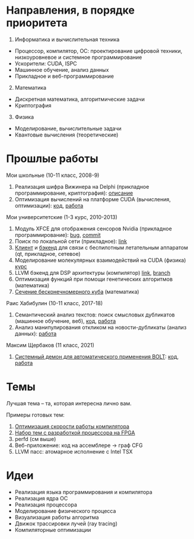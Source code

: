 # Направления, в порядке приоритета
1. Информатика и вычислительная техника
- Процессор, компилятор, ОС: проектирование цифровой техники, низкоуровневое и системное программирование
- Ускорители: CUDA, ISPC
- Машинное обучение, анализ данных
- Прикладное и веб-программирование
2. Математика
- Дискретная математика, алгоритмические задачи
- Криптография
3. Физика
- Моделирование, вычислительные задачи
- Квантовые вычисления (теоретические)

# Прошлые работы
Мои школьные (10-11 класс, 2008-9)
1. Реализация шифра Вижинера на Delphi (прикладное программирование, криптография): [описание](https://refdb.ru/look/1213612-pall.html#:~:text=%D0%A8%D0%B8%D1%84%D1%80%D0%BE%D0%B2%D0%B0%D0%BD%D0%B8%D0%B5%20%D1%82%D0%B5%D0%BA%D1%81%D1%82%D0%BE%D0%B2%D0%BE%D0%B9%20%D0%B8%D0%BD%D1%84%D0%BE%D1%80%D0%BC%D0%B0%D1%86%D0%B8%D0%B8)
2. Оптимизация вычислений на платформе CUDA (вычисления, оптимизации): [код](https://github.com/aaupov/cuda-sciwork-2010), [работа](https://drive.google.com/drive/folders/1J0glDdu4hMDk6hLgMNvp1Cie-espJzkg?usp=sharing)

Мои университетские (1-3 курс, 2010-2013)
1. Модуль XFCE для отображения сенсоров Nvidia (прикладное программирование): [bug](https://bugzilla.xfce.org/show_bug.cgi?id=7438), [commit](https://gitlab.xfce.org/panel-plugins/xfce4-sensors-plugin/-/commit/2b46dea7b88caae97408387c98ee5a98bfd74f6c)
2. Поиск по локальной сети (прикладное): [link](https://github.com/aaupov/skysearch)
3. [Клиент](https://github.com/aaupov/xcontrol) и [бэкенд](https://github.com/aaupov/uav-server-test) для связи с беспилотным летательным аппаратом (qt, прикладное, сетевое)
4. Моделирование молекулярных взаимодействий на CUDA (физика) [курс](https://mipt.ru/dbmp/student/files/altkurs/kazennov.php)
5. LLVM бэкенд для DSP архитектуры (компилятор) [link](https://mipt-ilab.github.io/), [branch](https://github.com/MIPT-ILab-Compilers/llvm-mdsp/commits/branch_aupov)
6. Оптимизация функций при помощи генетических алгоритмов (математика)
7. [Сечение бесконечномерного куба](https://aaupov.github.io/blog/2017/04/22/cube-slicing) (математика)

Раис Хабибулин (10-11 класс, 2017-18)
1. Семантический анализ текстов: поиск смысловых дубликатов (машинное обучение, веб), [код](https://github.com/semanticduplicates/sdsw), [работа](https://drive.google.com/drive/folders/1pxT6_z-75HlnXJRgsOOKphMXuZOoAKcR?usp=sharing)
2. Анализ манипулирования откликом на новости-дубликаты (анализ данных): [работа](https://drive.google.com/drive/folders/1CXZsnnAZfBVEnvm2QB8JPbj2B-rNhBs2?usp=sharing)

Максим Щербаков (11 класс, 2021)
1. [Системный демон для автоматического применения BOLT](perfd.md): [код](https://github.com/linux-perfd/perfd), [работа](https://drive.google.com/drive/folders/1thEvq49ulQHtGba83zFn3BLqHaXBSuCt?usp=sharing)

# Темы
Лучшая тема – та, которая интересна лично вам.

Примеры готовых тем:
1. [Оптимизация скорости работы компилятора](compiler_opt.md)
2. [Набор тем с разработкой процессора на FPGA](fpga-riscv.md)
3. perfd (см выше)
4. Веб-приложение: код на ассемблере -> граф CFG
5. LLVM пасс: атомарное исполнение с Intel TSX

# Идеи
- Реализация языка программирования и компилятора
- Реализация ядра ОС
- Реализация процессора
- Моделирование физического процесса
- Визуализация работы алгоритма
- Движок трассировки лучей (ray tracing)
- Компиляторные оптимизации

